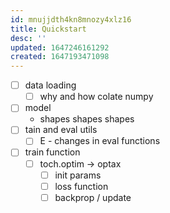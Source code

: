 ```yaml
---
id: mnujjdth4kn8mnozy4xlz16
title: Quickstart
desc: ''
updated: 1647246161292
created: 1647193471098
---
```


- [ ] data loading
  - [ ] why and how colate numpy
- [ ] model
  - shapes shapes shapes
- [ ] tain and eval utils
  - [ ] E - changes in eval functions
- [ ] train function
  - [ ] toch.optim -> optax
    - [ ] init params
    - [ ] loss function
    - [ ] backprop / update
